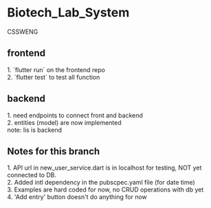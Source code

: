 # Biotech_Lab_System
CSSWENG
<h2>frontend</h2>
1. `flutter run` on the frontend repo <br>
2. `flutter test` to test all function <br>

<h2>backend</h2>
1. need endpoints to connect front and backend <br>
2. entities (model) are now implemented
<br>
note: lis is backend

<h2>Notes for this branch</h2>
1. API url in new_user_service.dart is in localhost for testing, NOT yet connected to DB. <br>
2. Added intl dependency in the pubscpec.yaml file (for date time) <br>
3. Examples are hard coded for now, no CRUD operations with db yet <br>
4. 'Add entry' button doesn't do anything for now <br>